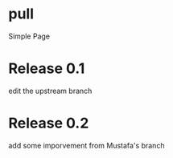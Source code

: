 # pull
Simple  Page

# Release 0.1
edit the upstream branch

# Release 0.2

add some imporvement from Mustafa's branch 
